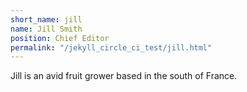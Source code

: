```yaml
---
short_name: jill
name: Jill Smith
position: Chief Editor
permalink: "/jekyll_circle_ci_test/jill.html"
---
```

Jill is an avid fruit grower based in the south of France.